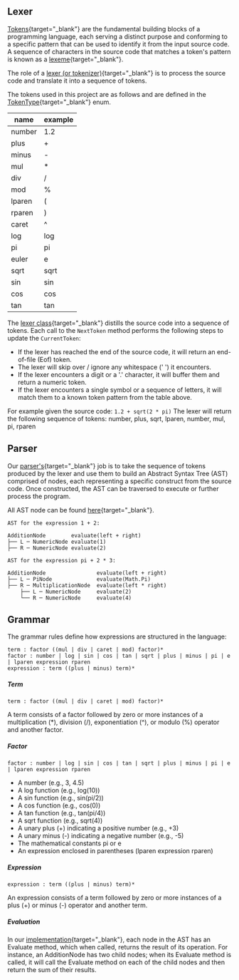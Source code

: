 ## Lexer

[Tokens](https://github.com/Timmoth/Text2Math/blob/main/Text2Math/TokenType.cs){target="_blank"} are the fundamental building blocks of a programming language, each serving a distinct purpose and conforming to a specific pattern that can be used to identify it from the input source code. A sequence of characters in the source code that matches a token's pattern is known as a [lexeme](https://github.com/Timmoth/Text2Math/blob/main/Text2Math/Token.cs){target="_blank"}.

The role of a [lexer (or tokenizer)](https://github.com/Timmoth/Text2Math/blob/main/Text2Math/Lexer.cs){target="_blank"} is to process the source code and translate it into a sequence of tokens.

The tokens used in this project are as follows and are defined in the [TokenType](https://github.com/Timmoth/Text2Math/blob/main/Text2Math/TokenType.cs){target="_blank"} enum.

| name   | example |
|--------|---------|
| number | 1.2     |
| plus   | +       |
| minus  | -       |
| mul    | *       |
| div    | /       |
| mod    | %       |
| lparen | (       |
| rparen | )       |
| caret  | ^       |
| log    | log     |
| pi     | pi      |
| euler  | e       |
| sqrt   | sqrt    |
| sin    | sin     |
| cos    | cos     |
| tan    | tan     |



The [lexer class](https://github.com/Timmoth/Text2Math/blob/main/Text2Math/Lexer.cs){target="_blank"} distills the source code into a sequence of tokens. Each call to the `NextToken` method performs the following steps to update the `CurrentToken`:

- If the lexer has reached the end of the source code, it will return an end-of-file (Eof) token.
- The lexer will skip over / ignore any whitespace (' ') it encounters.
- If the lexer encounters a digit or a '.' character, it will buffer them and return a numeric token.
- If the lexer encounters a single symbol or a sequence of letters, it will match them to a known token pattern from the table above.

For example given the source code:
`1.2 + sqrt(2 * pi)`
The lexer will return the following sequence of tokens:
number, plus, sqrt, lparen, number, mul, pi, rparen

## Parser

Our [parser's](https://github.com/Timmoth/Text2Math/blob/main/Text2Math/Parser.cs){target="_blank"} job is to take the sequence of tokens produced by the lexer and use them to build an Abstract Syntax Tree (AST) comprised of nodes, each representing a specific construct from the source code. Once constructed, the AST can be traversed to execute or further process the program.

All AST node can be found [here](https://github.com/Timmoth/Text2Math/blob/main/Text2Math/AstNode.cs){target="_blank"}.

```
AST for the expression 1 + 2:

AdditionNode        evaluate(left + right)
├── L ─ NumericNode evaluate(1)
├── R ─ NumericNode evaluate(2)
```

```
AST for the expression pi + 2 * 3:

AdditionNode                evaluate(left + right)
├── L ─ PiNode              evaluate(Math.Pi)
├── R ─ MultiplicationNode  evaluate(left * right)
    ├── L ─ NumericNode     evaluate(2)
    └── R ─ NumericNode     evaluate(4)
```

## Grammar

The grammar rules define how expressions are structured in the language:

```
term : factor ((mul | div | caret | mod) factor)*
factor : number | log | sin | cos | tan | sqrt | plus | minus | pi | e | lparen expression rparen
expression : term ((plus | minus) term)*
```

##### Term

`term : factor ((mul | div | caret | mod) factor)*`

A term consists of a factor followed by zero or more instances of a multiplication (*), division (/), exponentiation (^), or modulo (%) operator and another factor.

##### Factor

`factor : number | log | sin | cos | tan | sqrt | plus | minus | pi | e | lparen expression rparen`

- A number (e.g., 3, 4.5)
- A log function (e.g., log(10))
- A sin function (e.g., sin(pi/2))
- A cos function (e.g., cos(0))
- A tan function (e.g., tan(pi/4))
- A sqrt function (e.g., sqrt(4))
- A unary plus (+) indicating a positive number (e.g., +3)
- A unary minus (-) indicating a negative number (e.g., -5)
- The mathematical constants pi or e
- An expression enclosed in parentheses (lparen expression rparen)

##### Expression

`expression : term ((plus | minus) term)*`

An expression consists of a term followed by zero or more instances of a plus (+) or minus (-) operator and another term.

##### Evaluation

In our [implementation](https://github.com/Timmoth/Text2Math/blob/main/Text2Math/AstNode.cs){target="_blank"}, each node in the AST has an Evaluate method, which when called, returns the result of its operation. For instance, an AdditionNode has two child nodes; when its Evaluate method is called, it will call the Evaluate method on each of the child nodes and then return the sum of their results.